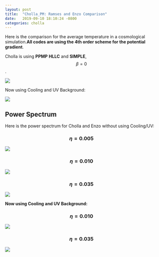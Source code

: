 ```yaml
---
layout: post
title:  "Cholla_PM: Ramses and Enzo Comparison"
date:   2019-09-10 18:10:24 -0800
categories: cholla
---
```


Here is the comparison for the average temperature in a cosmological simulation.**All codes are using the 4th order scheme for the potential gradient**. 

Cholla is using  **PPMP** **HLLC**  and  **SIMPLE**, $$\beta=0$$.

<img src="{{ site.url }}assets/images/temperature_comparison_enzo_ramses.png">


Now using Cooling and UV Background:

<img src="{{ site.url }}assets/images/temperature_comparison_enzo_ramses_uv.png">

## Power Spectrum

Here is the power spectrum for Cholla and Enzo without using Cooling/UV:

### $$\eta=0.005$$

<img src="{{ site.url }}assets/images/ps_128_hydro_enzo_SIMPLE_PPMP_eta0.005_beta0.00_grav4.png">

### $$\eta=0.010$$

<img src="{{ site.url }}assets/images/ps_128_hydro_enzo_SIMPLE_PPMP_eta0.010_beta0.00_grav4.png">

### $$\eta=0.035$$

<img src="{{ site.url }}assets/images/ps_128_hydro_enzo_SIMPLE_PPMP_eta0.035_beta0.00_grav4.png">


**Now using Cooling and UV Background:**

### $$\eta=0.010$$

<img src="{{ site.url }}assets/images/ps_128_SIMPLE_PPMP_eta0.010_beta0.00_grav4.png">


### $$\eta=0.035$$

<img src="{{ site.url }}assets/images/ps_128_SIMPLE_PPMP_eta0.035_beta0.00_grav4.png">
